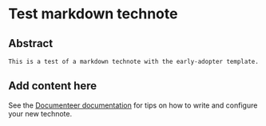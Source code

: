 # Test markdown technote

## Abstract

```{abstract}
This is a test of a markdown technote with the early-adopter template.
```

## Add content here

See the [Documenteer documentation](https://documenteer.lsst.io/technotes/index.html) for tips on how to write and configure your new technote.
